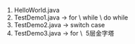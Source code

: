 1.  HelloWorld.java   
2.  TestDemo1.java  ->  for \  while \  do while
3.  TestDemo2.java  ->  switch case
4.  TestDemo3.java  ->  for \  5层金字塔
